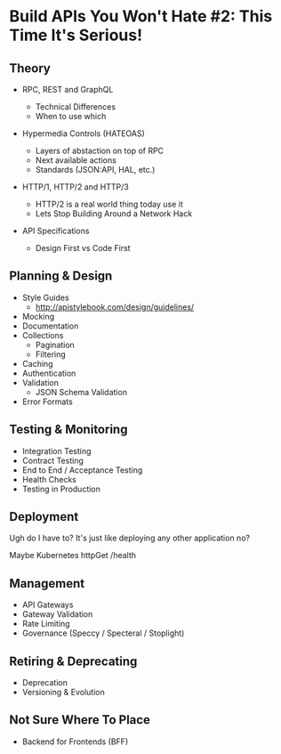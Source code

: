 # Build APIs You Won't Hate #2: This Time It's Serious!


## Theory

- RPC, REST and GraphQL
  - Technical Differences
  - When to use which

- Hypermedia Controls (HATEOAS)
  - Layers of abstaction on top of RPC
  - Next available actions
  - Standards (JSON:API, HAL, etc.)

- HTTP/1, HTTP/2 and HTTP/3
  - HTTP/2 is a real world thing today use it
  - Lets Stop Building Around a Network Hack

- API Specifications
  - Design First vs Code First

## Planning & Design

- Style Guides
  - http://apistylebook.com/design/guidelines/
- Mocking
- Documentation
- Collections
  - Pagination
  - Filtering
- Caching
- Authentication
- Validation
  - JSON Schema Validation
- Error Formats

## Testing & Monitoring
- Integration Testing
- Contract Testing
- End to End / Acceptance Testing
- Health Checks
- Testing in Production

## Deployment

Ugh do I have to? It's just like deploying any other application no?

Maybe Kubernetes httpGet /health

## Management

- API Gateways
- Gateway Validation
- Rate Limiting
- Governance (Speccy / Specteral / Stoplight)

## Retiring & Deprecating

- Deprecation
- Versioning & Evolution

## Not Sure Where To Place

- Backend for Frontends (BFF)